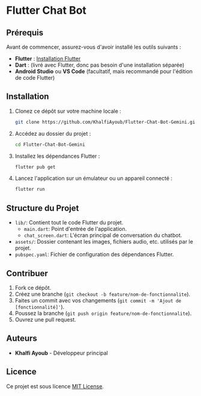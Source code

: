 # Flutter Chat Bot

## Prérequis

Avant de commencer, assurez-vous d'avoir installé les outils suivants :

- **Flutter** : [Installation Flutter](https://flutter.dev/docs/get-started/install)
- **Dart** : (livré avec Flutter, donc pas besoin d'une installation séparée)
- **Android Studio** ou **VS Code** (facultatif, mais recommandé pour l'édition de code Flutter)

## Installation

1. Clonez ce dépôt sur votre machine locale :
    ```bash
    git clone https://github.com/KhalfiAyoub/Flutter-Chat-Bot-Gemini.git
    ```

2. Accédez au dossier du projet :
    ```bash
    cd Flutter-Chat-Bot-Gemini
    ```

3. Installez les dépendances Flutter :
    ```bash
    flutter pub get
    ```

4. Lancez l'application sur un émulateur ou un appareil connecté :
    ```bash
    flutter run
    ```

## Structure du Projet

- `lib/`: Contient tout le code Flutter du projet.
  - `main.dart`: Point d'entrée de l'application.
  - `chat_screen.dart`: L'écran principal de conversation du chatbot.
- `assets/`: Dossier contenant les images, fichiers audio, etc. utilisés par le projet.
- `pubspec.yaml`: Fichier de configuration des dépendances Flutter.

## Contribuer

1. Fork ce dépôt.
2. Créez une branche (`git checkout -b feature/nom-de-fonctionnalite`).
3. Faites un commit avec vos changements (`git commit -m 'Ajout de [fonctionnalité]'`).
4. Poussez la branche (`git push origin feature/nom-de-fonctionnalite`).
5. Ouvrez une pull request.

## Auteurs

- **Khalfi Ayoub** - Développeur principal

## Licence

Ce projet est sous licence [MIT License](https://opensource.org/licenses/MIT).
